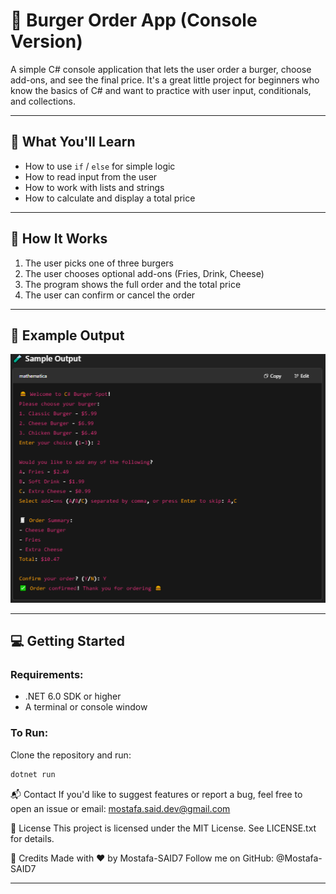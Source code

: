 # 🍔 Burger Order App (Console Version)

A simple C# console application that lets the user order a burger, choose add-ons, and see the final price. It's a great little project for beginners who know the basics of C# and want to practice with user input, conditionals, and collections.

---

## 🧠 What You'll Learn

- How to use `if` / `else` for simple logic
- How to read input from the user
- How to work with lists and strings
- How to calculate and display a total price

---

## 🚀 How It Works

1. The user picks one of three burgers
2. The user chooses optional add-ons (Fries, Drink, Cheese)
3. The program shows the full order and the total price
4. The user can confirm or cancel the order

---

## 📸 Example Output
![App Screenshot](assets/screenshot.png)

---

## 💻 Getting Started

### Requirements:
- .NET 6.0 SDK or higher
- A terminal or console window

### To Run:
Clone the repository and run:

```bash
dotnet run
```
📬 Contact
If you'd like to suggest features or report a bug, feel free to open an issue or email:
mostafa.said.dev@gmail.com

🪪 License
This project is licensed under the MIT License. See LICENSE.txt for details.

🙌 Credits
Made with ❤️ by Mostafa-SAID7
Follow me on GitHub: @Mostafa-SAID7

---

